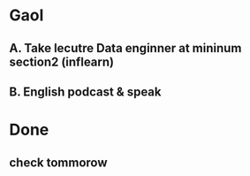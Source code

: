 # Gaol
## A. Take lecutre Data enginner at mininum section2 (inflearn) 
## B. English podcast & speak

# Done
## check tommorow
